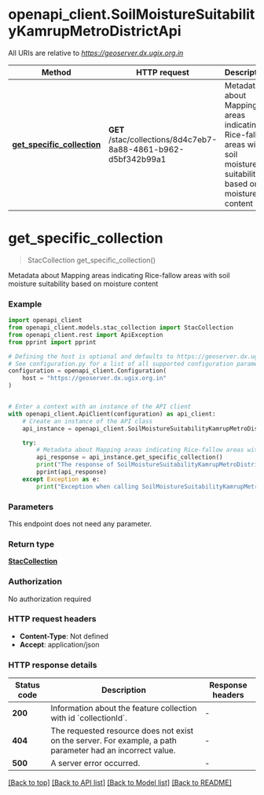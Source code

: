 # openapi_client.SoilMoistureSuitabilityKamrupMetroDistrictApi

All URIs are relative to *https://geoserver.dx.ugix.org.in*

Method | HTTP request | Description
------------- | ------------- | -------------
[**get_specific_collection**](SoilMoistureSuitabilityKamrupMetroDistrictApi.md#get_specific_collection) | **GET** /stac/collections/8d4c7eb7-8a88-4861-b962-d5bf342b99a1 | Metadata about Mapping areas indicating Rice-fallow areas with soil moisture suitability based on moisture content


# **get_specific_collection**
> StacCollection get_specific_collection()

Metadata about Mapping areas indicating Rice-fallow areas with soil moisture suitability based on moisture content

### Example


```python
import openapi_client
from openapi_client.models.stac_collection import StacCollection
from openapi_client.rest import ApiException
from pprint import pprint

# Defining the host is optional and defaults to https://geoserver.dx.ugix.org.in
# See configuration.py for a list of all supported configuration parameters.
configuration = openapi_client.Configuration(
    host = "https://geoserver.dx.ugix.org.in"
)


# Enter a context with an instance of the API client
with openapi_client.ApiClient(configuration) as api_client:
    # Create an instance of the API class
    api_instance = openapi_client.SoilMoistureSuitabilityKamrupMetroDistrictApi(api_client)

    try:
        # Metadata about Mapping areas indicating Rice-fallow areas with soil moisture suitability based on moisture content
        api_response = api_instance.get_specific_collection()
        print("The response of SoilMoistureSuitabilityKamrupMetroDistrictApi->get_specific_collection:\n")
        pprint(api_response)
    except Exception as e:
        print("Exception when calling SoilMoistureSuitabilityKamrupMetroDistrictApi->get_specific_collection: %s\n" % e)
```



### Parameters

This endpoint does not need any parameter.

### Return type

[**StacCollection**](StacCollection.md)

### Authorization

No authorization required

### HTTP request headers

 - **Content-Type**: Not defined
 - **Accept**: application/json

### HTTP response details

| Status code | Description | Response headers |
|-------------|-------------|------------------|
**200** | Information about the feature collection with id &#x60;collectionId&#x60;. |  -  |
**404** | The requested resource does not exist on the server. For example, a path parameter had an incorrect value. |  -  |
**500** | A server error occurred. |  -  |

[[Back to top]](#) [[Back to API list]](../README.md#documentation-for-api-endpoints) [[Back to Model list]](../README.md#documentation-for-models) [[Back to README]](../README.md)

